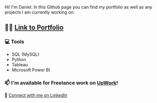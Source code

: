 Hi! I'm Daniel. In this Github page you can find my portfolio as well as any projects I am currently working on:

## 🧑‍💻 [Link to Portfolio](https://github.com/dzrela/Portfolio)

### 💻 Tools 
* SQL (MySQL)
* Python
* Tableau
* Microsoft Power BI


### 📫 I'm available for Freelance work on [UpWork](https://www.upwork.com/freelancers/~0138c4fb2314984607)!
🛜 [Connect with me on LinkedIn](https://www.linkedin.com/in/dzrela/)


<!--
**dzrela/dzrela** is a ✨ _special_ ✨ repository because its `README.md` (this file) appears on your GitHub profile.

Here are some ideas to get you started:

- 🔭 I’m currently working on ...
- 🌱 I’m currently learning ...
- 👯 I’m looking to collaborate on ...
- 🤔 I’m looking for help with ...
- 💬 Ask me about ...
- 📫 How to reach me: ...
- 😄 Pronouns: ...
- ⚡ Fun fact: ...
-->
